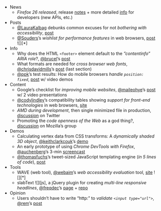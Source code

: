  - News
   - *Firefox 26 released*, release [notes](http://www.mozilla.org/en-US/firefox/26.0/releasenotes/) + more detailed [info](https://developer.mozilla.org/en-US/Firefox/Releases/26) for developers (new APIs, etc.)
 - Posts
   - [@LauraKalbag]() debunks common excuses for not *bothering with accessibility*, [post](http://24ways.org/2013/why-bother-with-accessibility/)
   - [@Souders]()’s *wishlist for performance features* in web browsers, [post](http://calendar.perfplanet.com/2013/browser-wishlist-2013/) ![][*]
 - Info
   - Why does the HTML `<footer>` element default to the *”contentinfo” ARIA role*?, [@brucel]()’s [post](http://www.brucelawson.co.uk/2013/why-does-html-take-rolecontentinfo/)
   - What formats are needed for *cross browser web fonts*, [@chrisdavidmills]()’s [post](http://www.sitepoint.com/how-to-use-cross-browser-web-fonts-part-1/) (last section)
   - [@ppk]()’s test results: How do mobile browsers *handle `position: fixed`*, [post](http://www.quirksmode.org/blog/archives/2013/12/position_fixed_1.html) w/ video demos
 - Content
   - Google’s checklist for *improving mobile websites*, [@maileohye]()’s [post](http://googledevelopers.blogspot.com/2013/12/our-checklist-for-improving-mobile.html) w/ 2 video presentations
   - [@codylindley]()’s compatibility tables showing *support for front-end technologies* in web browsers, [site](http://www.webbrowsercompatibility.com/)
   - *AMD during development*, then single minimized file in production, [discussion](https://twitter.com/brianleroux/status/410215480285081600) on Twitter
   -  Promoting the *code openness of the Web* as a god thing?, [discussion](https://groups.google.com/d/msg/mozilla.engagement.developers/cZG1gv3rMFI/OhAlcxIH79cJ) on Mozilla’s group
 - Demos
   - Calculating vertex data from CSS transforms: A *dynamically shaded 3D object*, [@keithclarkcouk]()’s [demo](http://blog.keithclark.co.uk/wp-content/uploads/2013/10/demos/6/)
   - An early prototype of using *Chrome DevTools with Firefox*, [@auchenberg]()’s 3-min [screencast](http://kenneth.io/blog/2013/12/09/what-if-you-could-use-chrome-devtools-with-firefox/)
   - [@thomasfuchs]()’s tweet-sized JavaScript templating engine (*in 5 lines of code*), [post](http://mir.aculo.us/2011/03/09/little-helpers-a-tweet-sized-javascript-templating-engine/)
 - Tools
   - WAVE (web tool), [@webaim]()’s *web accessibility evaluation* tool, [site](http://wave.webaim.org/) ![][*]
   - slabText ![][js], a jQuery plugin for creating *multi-line responsive headlines*,  [@freqdec]()’s [page](http://freqdec.github.io/slabText/) + [repo](https://github.com/freqDec/slabText/)
 - Opinion
   - Users shouldn’t have to write “http:” to *validate `<input type="url">`*, [@rem]()’s [post](https://twitter.com/rem/status/410408096293744640)
